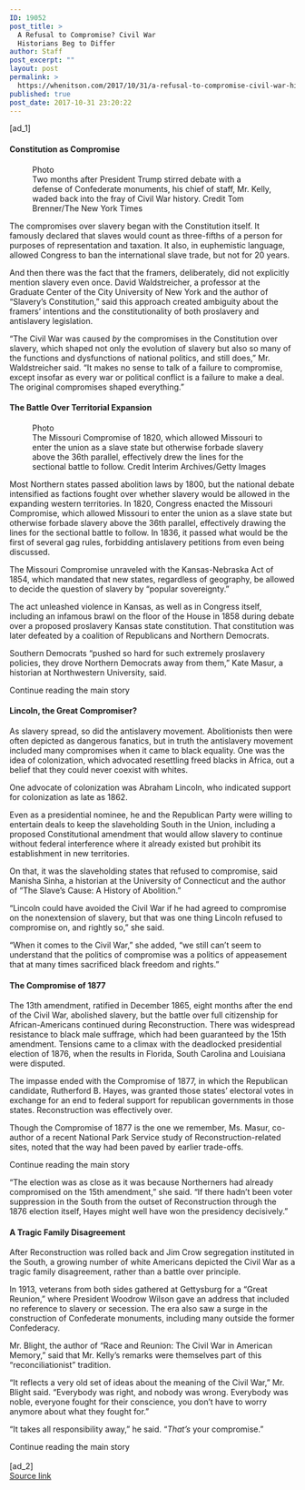 ```yaml
---
ID: 19052
post_title: >
  A Refusal to Compromise? Civil War
  Historians Beg to Differ
author: Staff
post_excerpt: ""
layout: post
permalink: >
  https://whenitson.com/2017/10/31/a-refusal-to-compromise-civil-war-historians-beg-to-differ/
published: true
post_date: 2017-10-31 23:20:22
---
```

 [ad_1]
<br><div>
        <h4 class="story-subheading story-content" data-para-count="26" data-total-count="1408">Constitution as Compromise</h4><figure id="media-100000005527711" class="media photo embedded layout-small-horizontal media-100000005527711 ratio-tall" data-media-action="modal" itemprop="associatedMedia" itemscope="" itemid="https://static01.nyt.com/images/2017/11/05/arts/01compromise3/01compromise3-master315.jpg" itemtype="http://schema.org/ImageObject" aria-label="media" role="group"><span class="visually-hidden">Photo</span>
    <div class="image">
            <img src="https://static01.nyt.com/images/2017/11/05/arts/01compromise3/01compromise3-master315.jpg" alt="" class="media-viewer-candidate" data-mediaviewer-src="https://static01.nyt.com/images/2017/11/05/arts/01compromise3/01compromise3-superJumbo.jpg" data-mediaviewer-caption="Two months after President Trump stirred debate with a defense of Confederate monuments, his chief of staff, Mr. Kelly, waded back into the fray of Civil War history." data-mediaviewer-credit="Tom Brenner/The New York Times" itemprop="url" itemid="https://static01.nyt.com/images/2017/11/05/arts/01compromise3/01compromise3-master315.jpg"/><meta itemprop="height" content="210"/><meta itemprop="width" content="315"/></div>
        <figcaption class="caption" itemprop="caption description"><span class="caption-text">Two months after President Trump stirred debate with a defense of Confederate monuments, his chief of staff, Mr. Kelly, waded back into the fray of Civil War history.</span>
                        <span class="credit" itemprop="copyrightHolder">
            <span class="visually-hidden">Credit</span>
            Tom Brenner/The New York Times        </span>
            </figcaption></figure><p class="story-body-text story-content" data-para-count="293" data-total-count="1701" id="story-continues-3">The compromises over slavery began with the Constitution itself. It famously declared that slaves would count as three-fifths of a person for purposes of representation and taxation. It also, in euphemistic language, allowed Congress to ban the international slave trade, but not for 20 years.</p><p class="story-body-text story-content" data-para-count="389" data-total-count="2090">And then there was the fact that the framers, deliberately, did not explicitly mention slavery even once. David Waldstreicher, a professor at the Graduate Center of the City University of New York and the author of “Slavery’s Constitution,” said this approach created ambiguity about the framers’ intentions and the constitutionality of both proslavery and antislavery legislation.</p><p class="story-body-text story-content" data-para-count="426" data-total-count="2516">“The Civil War was caused <em>by</em> the compromises in the Constitution over slavery, which shaped not only the evolution of slavery but also so many of the functions and dysfunctions of national politics, and still does,” Mr. Waldstreicher said. “It makes no sense to talk of a failure to compromise, except insofar as every war or political conflict is a failure to make a deal. The original compromises shaped everything.”</p><h4 class="story-subheading story-content" data-para-count="37" data-total-count="2553">The Battle Over Territorial Expansion</h4><figure id="media-100000005527617" class="media photo embedded layout-large-horizontal media-100000005527617 ratio-tall" data-media-action="modal" itemprop="associatedMedia" itemscope="" itemid="https://static01.nyt.com/images/2017/11/01/arts/01compromise2/01compromise2-master675.jpg" itemtype="http://schema.org/ImageObject" aria-label="media" role="group"><span class="visually-hidden">Photo</span>
    <div class="image">
            <img src="https://static01.nyt.com/images/2017/11/01/arts/01compromise2/01compromise2-master675.jpg" alt="" class="media-viewer-candidate" data-mediaviewer-src="https://static01.nyt.com/images/2017/11/01/arts/01compromise2/01compromise2-superJumbo.jpg" data-mediaviewer-caption="The Missouri Compromise of 1820, which allowed Missouri to enter the union as a slave state but otherwise forbade slavery above the 36th parallel, effectively drew the lines for the sectional battle to follow." data-mediaviewer-credit="Interim Archives/Getty Images" itemprop="url" itemid="https://static01.nyt.com/images/2017/11/01/arts/01compromise2/01compromise2-master675.jpg"/><meta itemprop="height" content="524"/><meta itemprop="width" content="675"/></div>
        <figcaption class="caption" itemprop="caption description"><span class="caption-text">The Missouri Compromise of 1820, which allowed Missouri to enter the union as a slave state but otherwise forbade slavery above the 36th parallel, effectively drew the lines for the sectional battle to follow.</span>
                        <span class="credit" itemprop="copyrightHolder">
            <span class="visually-hidden">Credit</span>
            Interim Archives/Getty Images        </span>
            </figcaption></figure><p class="story-body-text story-content" data-para-count="538" data-total-count="3091">Most Northern states passed abolition laws by 1800, but the national debate intensified as factions fought over whether slavery would be allowed in the expanding western territories. In 1820, Congress enacted the Missouri Compromise, which allowed Missouri to enter the union as a slave state but otherwise forbade slavery above the 36th parallel, effectively drawing the lines for the sectional battle to follow. In 1836, it passed what would be the first of several gag rules, forbidding antislavery petitions from even being discussed.</p><p class="story-body-text story-content" data-para-count="203" data-total-count="3294">The Missouri Compromise unraveled with the Kansas-Nebraska Act of 1854, which mandated that new states, regardless of geography, be allowed to decide the question of slavery by “popular sovereignty.”</p><p class="story-body-text story-content" data-para-count="289" data-total-count="3583">The act unleashed violence in Kansas, as well as in Congress itself, including an infamous brawl on the floor of the House in 1858 during debate over a proposed proslavery Kansas state constitution. That constitution was later defeated by a coalition of Republicans and Northern Democrats.</p><p class="story-body-text story-content" data-para-count="183" data-total-count="3766">Southern Democrats “pushed so hard for such extremely proslavery policies, they drove Northern Democrats away from them,” Kate Masur, a historian at Northwestern University, said.</p><div id="story-ad-2" class="story-ad ad ad-placeholder nocontent robots-nocontent ">
    
Continue reading the main story
</div>
<h4 class="story-subheading story-content" data-para-count="31" data-total-count="3797">Lincoln, the Great Compromiser?</h4><p class="story-body-text story-content" data-para-count="350" data-total-count="4147" id="story-continues-4">As slavery spread, so did the antislavery movement. Abolitionists then were often depicted as dangerous fanatics, but in truth the antislavery movement included many compromises when it came to black equality. One was the idea of colonization, which advocated resettling freed blacks in Africa, out a belief that they could never coexist with whites.</p><p class="story-body-text story-content" data-para-count="105" data-total-count="4252">One advocate of colonization was Abraham Lincoln, who indicated support for colonization as late as 1862.</p>

<p class="story-body-text story-content" data-para-count="324" data-total-count="4576">Even as a presidential nominee, he and the Republican Party were willing to entertain deals to keep the slaveholding South in the Union, including a proposed Constitutional amendment that would allow slavery to continue without federal interference where it already existed but prohibit its establishment in new territories.</p><p class="story-body-text story-content" data-para-count="201" data-total-count="4777">On that, it was the slaveholding states that refused to compromise, said Manisha Sinha, a historian at the University of Connecticut and the author of “The Slave’s Cause: A History of Abolition.”</p><p class="story-body-text story-content" data-para-count="192" data-total-count="4969">“Lincoln could have avoided the Civil War if he had agreed to compromise on the nonextension of slavery, but that was one thing Lincoln refused to compromise on, and rightly so,” she said.</p><p class="story-body-text story-content" data-para-count="208" data-total-count="5177">“When it comes to the Civil War,” she added, “we still can’t seem to understand that the politics of compromise was a politics of appeasement that at many times sacrificed black freedom and rights.”</p><h4 class="story-subheading story-content" data-para-count="22" data-total-count="5199">The Compromise of 1877</h4><p class="story-body-text story-content" data-para-count="457" data-total-count="5656">The 13th amendment, ratified in December 1865, eight months after the end of the Civil War, abolished slavery, but the battle over full citizenship for African-Americans continued during Reconstruction. There was widespread resistance to black male suffrage, which had been guaranteed by the 15th amendment. Tensions came to a climax with the deadlocked presidential election of 1876, when the results in Florida, South Carolina and Louisiana were disputed.</p><p class="story-body-text story-content" data-para-count="269" data-total-count="5925">The impasse ended with the Compromise of 1877, in which the Republican candidate, Rutherford B. Hayes, was granted those states’ electoral votes in exchange for an end to federal support for republican governments in those states. Reconstruction was effectively over.</p><p class="story-body-text story-content" data-para-count="204" data-total-count="6129">Though the Compromise of 1877 is the one we remember, Ms. Masur, co-author of a recent National Park Service study of Reconstruction-related sites, noted that the way had been paved by earlier trade-offs.</p><div id="story-ad-3" class="story-ad ad ad-placeholder nocontent robots-nocontent ">
    
Continue reading the main story
</div>
<p class="story-body-text story-content" data-para-count="299" data-total-count="6428" id="story-continues-5">“The election was as close as it was because Northerners had already compromised on the 15th amendment,” she said. “If there hadn’t been voter suppression in the South from the outset of Reconstruction through the 1876 election itself, Hayes might well have won the presidency decisively.”</p><h4 class="story-subheading story-content" data-para-count="28" data-total-count="6456">A Tragic Family Disagreement</h4><p class="story-body-text story-content" data-para-count="215" data-total-count="6671">After Reconstruction was rolled back and Jim Crow segregation instituted in the South, a growing number of white Americans depicted the Civil War as a tragic family disagreement, rather than a battle over principle.</p><p class="story-body-text story-content" data-para-count="300" data-total-count="6971">In 1913, veterans from both sides gathered at Gettysburg for a “Great Reunion,” where President Woodrow Wilson gave an address that included no reference to slavery or secession. The era also saw a surge in the construction of Confederate monuments, including many outside the former Confederacy.</p><p class="story-body-text story-content" data-para-count="179" data-total-count="7150">Mr. Blight, the author of “Race and Reunion: The Civil War in American Memory,” said that Mr. Kelly’s remarks were themselves part of this “reconciliationist” tradition.</p><p class="story-body-text story-content" data-para-count="264" data-total-count="7414">“It reflects a very old set of ideas about the meaning of the Civil War,” Mr. Blight said. “Everybody was right, and nobody was wrong. Everybody was noble, everyone fought for their conscience, you don’t have to worry anymore about what they fought for.”</p><p class="story-body-text story-content" data-para-count="80" data-total-count="7494">“It takes all responsibility away,” he said. “<em>That’s</em> your compromise.”</p>        Continue reading the main story
    </div>
<br>[ad_2]
<br><a href="https://www.nytimes.com/2017/10/31/arts/a-refusal-to-compromise-civil-war-historians-beg-to-differ.html?partner=rss&#038;emc=rss">Source link </a>